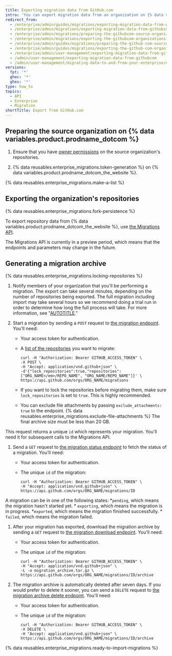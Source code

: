 ```yaml
---
title: Exporting migration data from GitHub.com
intro: 'You can export migration data from an organization on {% data variables.product.prodname_dotcom_the_website %} by using the API to select repositories to migrate, then generating a migration archive that you can import into a {% data variables.product.prodname_ghe_server %} instance.'
redirect_from:
  - /enterprise/admin/guides/migrations/exporting-migration-data-from-github-com
  - /enterprise/admin/migrations/exporting-migration-data-from-githubcom
  - /enterprise/admin/migrations/preparing-the-githubcom-source-organization
  - /enterprise/admin/migrations/exporting-the-githubcom-organizations-repositories
  - /enterprise/admin/guides/migrations/preparing-the-github-com-source-organization
  - /enterprise/admin/guides/migrations/exporting-the-github-com-organization-s-repositories
  - /enterprise/admin/user-management/exporting-migration-data-from-githubcom
  - /admin/user-management/exporting-migration-data-from-githubcom
  - /admin/user-management/migrating-data-to-and-from-your-enterprise/exporting-migration-data-from-githubcom
versions:
  fpt: '*'
  ghec: '*'
  ghes: '*'
type: how_to
topics:
  - API
  - Enterprise
  - Migration
shortTitle: Export from GitHub.com
---
```

## Preparing the source organization on {% data variables.product.prodname_dotcom %}

1. Ensure that you have [owner permissions](/organizations/managing-peoples-access-to-your-organization-with-roles/roles-in-an-organization) on the source organization's repositories.

1. {% data reusables.enterprise_migrations.token-generation %} on {% data variables.product.prodname_dotcom_the_website %}.

{% data reusables.enterprise_migrations.make-a-list %}

## Exporting the organization's repositories

{% data reusables.enterprise_migrations.fork-persistence %}

To export repository data from {% data variables.product.prodname_dotcom_the_website %}, use [the Migrations API](/free-pro-team@latest/rest/migrations).

The Migrations API is currently in a preview period, which means that the endpoints and parameters may change in the future.

## Generating a migration archive

{% data reusables.enterprise_migrations.locking-repositories %}

1. Notify members of your organization that you'll be performing a migration. The export can take several minutes, depending on the number of repositories being exported. The full migration including import may take several hours so we recommend doing a trial run in order to determine how long the full process will take. For more information, see "[AUTOTITLE](/migrations/using-ghe-migrator/about-ghe-migrator#types-of-migrations)."

1. Start a migration by sending a `POST` request to [the migration endpoint](/free-pro-team@latest/rest/migrations#start-an-organization-migration). You'll need:
    - Your access token for authentication.
    - A [list of the repositories](/free-pro-team@latest/rest/repos#list-organization-repositories) you want to migrate:

      ```shell
      curl -H "Authorization: Bearer GITHUB_ACCESS_TOKEN" \
      -X POST \
      -H "Accept: application/vnd.github+json" \
      -d'{"lock_repositories":true,"repositories":["ORG_NAME</em>/REPO_NAME", "ORG_NAME/REPO_NAME"]}' \
      https://api.github.com/orgs/ORG_NAME/migrations
      ```

    -  If you want to lock the repositories before migrating them, make sure `lock_repositories` is set to `true`. This is highly recommended.
    - You can exclude file attachments by passing `exclude_attachments: true` to the endpoint. {% data reusables.enterprise_migrations.exclude-file-attachments %} The final archive size must be less than 20 GB.

  This request returns a unique `id` which represents your migration. You'll need it for subsequent calls to the Migrations API.

1. Send a `GET` request to [the migration status endpoint](/free-pro-team@latest/rest/migrations#get-an-organization-migration-status) to fetch the status of a migration. You'll need:
    - Your access token for authentication.
    - The unique `id` of the migration:

      ```shell
      curl -H "Authorization: Bearer GITHUB_ACCESS_TOKEN" \
      -H "Accept: application/vnd.github+json" \
      https://api.github.com/orgs/ORG_NAME/migrations/ID
      ```

  A migration can be in one of the following states:
    *`pending`, which means the migration hasn't started yet.
    * `exporting`, which means the migration is in progress.
    *`exported`, which means the migration finished successfully.
    * `failed`, which means the migration failed.

1. After your migration has exported, download the migration archive by sending a `GET` request to [the migration download endpoint](/free-pro-team@latest/rest/migrations#download-an-organization-migration-archive). You'll need:
    - Your access token for authentication.
    - The unique `id` of the migration:

      ```shell
      curl -H "Authorization: Bearer GITHUB_ACCESS_TOKEN" \
      -H "Accept: application/vnd.github+json" \
      -L -o migration_archive.tar.gz \
      https://api.github.com/orgs/ORG_NAME/migrations/ID/archive
      ```

1. The migration archive is automatically deleted after seven days. If you would prefer to delete it sooner, you can send a `DELETE` request to [the migration archive delete endpoint](/free-pro-team@latest/rest/migrations#delete-an-organization-migration-archive). You'll need:
    - Your access token for authentication.
    - The unique `id` of the migration:

      ```shell
      curl -H "Authorization: Bearer GITHUB_ACCESS_TOKEN" \
      -X DELETE \
      -H "Accept: application/vnd.github+json" \
      https://api.github.com/orgs/ORG_NAME/migrations/ID/archive
      ```

{% data reusables.enterprise_migrations.ready-to-import-migrations %}
